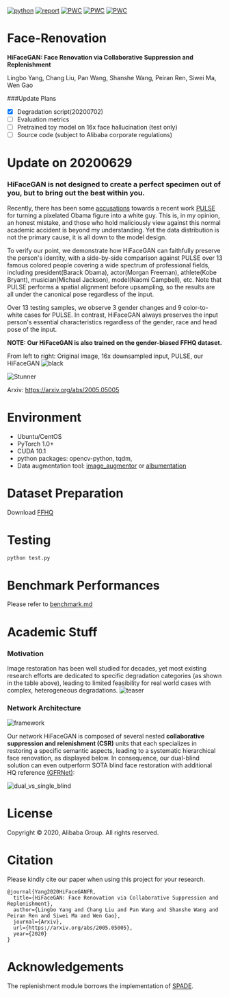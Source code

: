 [![python](https://img.shields.io/badge/python-3.6+-blue.svg)](https://github.com/Lotayou/Face-Renovation)
[![report](https://img.shields.io/badge/arxiv-report-red)](https://arxiv.org/abs/2005.05005) 
[![PWC](https://img.shields.io/badge/SOTA-Blind%20Face%20Restoration-blue)](https://github.com/Lotayou/Face-Renovation/blob/master/benchmark.md)
[![PWC](https://img.shields.io/badge/SOTA-Image%20Super%20Restoration-blue)](https://github.com/Lotayou/Face-Renovation/blob/master/benchmark.md)
[![PWC](https://img.shields.io/badge/SOTA-Face%20Hallucination-blue)](https://paperswithcode.com/paper/hifacegan-face-renovation-via-collaborative)

# Face-Renovation

**HiFaceGAN: Face Renovation via Collaborative Suppression and Replenishment**<br>

Lingbo Yang, Chang Liu, Pan Wang, Shanshe Wang, Peiran Ren, Siwei Ma, Wen Gao<br>

###Update Plans
- [x] Degradation script(20200702)
- [ ] Evaluation metrics
- [ ] Pretrained toy model on 16x face hallucination (test only)
- [ ] Source code (subject to Alibaba corporate regulations)

# Update on 20200629
### HiFaceGAN is not designed to create a perfect specimen out of you, but to bring out the best within you.

Recently, there has been some [accusations](https://www.theverge.com/21298762/face-depixelizer-ai-machine-learning-tool-pulse-stylegan-obama-bias) towards a recent work [PULSE](https://github.com/adamian98/pulse) for turning a pixelated Obama figure into a white guy. This is, in my opinion, an honest mistake, and those who hold maliciously view against this normal academic accident is beyond my understanding. Yet the data distribution is not the primary cause, it is all down to the model design.

To verify our point, we demonstrate how HiFaceGAN can faithfully preserve the person's identity, with a side-by-side comparison against PULSE over 13 famous colored people covering a wide spectrum of professional fields, including president(Barack Obama), actor(Morgan Freeman), athlete(Kobe Bryant), musician(Michael Jackson), model(Naomi Campbell), etc. Note that PULSE performs a spatial alignment before upsampling, so the results are all under the canonical pose regardless of the input.

Over 13 testing samples, we observe 3 gender changes and 9 color-to-white cases for PULSE. In contrast, HiFaceGAN always preserves the input person's essential characteristics regardless of the gender, race and head pose of the input. 

 **NOTE: Our HiFaceGAN is also trained on the gender-biased FFHQ dataset.**

From left to right: Original image, 16x downsampled input, PULSE, our HiFaceGAN
![black](https://user-images.githubusercontent.com/33449901/85966447-68d16900-b9f2-11ea-96c9-98501803da7e.jpg)


![Stunner](https://user-images.githubusercontent.com/33449901/82039922-47cde680-96d8-11ea-8d16-8158abb3eccf.jpg)

Arxiv: https://arxiv.org/abs/2005.05005
# Environment
- Ubuntu/CentOS
- PyTorch 1.0+
- CUDA 10.1
- python packages: opencv-python, tqdm, 
- Data augmentation tool: [image_augmentor](https://pypi.org/project/image-augmentor/) or [albumentation](https://albumentations.readthedocs.io/en/latest/)

# Dataset Preparation
Download [FFHQ]()

# Testing
`python test.py`

# Benchmark Performances
Please refer to [benchmark.md](benchmark.md)

# Academic Stuff
### Motivation
Image restoration has been well studied for decades, yet most existing research efforts are dedicated to specific degradation categories (as shown in the table above), leading to limited feasibility for real world cases with complex, heterogeneous degradations. 
![teaser](https://user-images.githubusercontent.com/33449901/82056254-43afc200-96f4-11ea-95f3-09ba1f6b2bde.PNG)

### Network Architecture

![framework](https://user-images.githubusercontent.com/33449901/82056692-df413280-96f4-11ea-8cc0-b2f15b456bd0.PNG)

Our network HiFaceGAN is composed of several nested __collaborative suppression and relenishment (CSR)__ units that each specializes in restoring a specific semantic aspects, leading to a systematic hierarchical face renovation, as displayed below. 
In consequence, our dual-blind solution can even outperform SOTA blind face restoration with additional HQ reference [(GFRNet)](https://github.com/csxmli2016/GFRNet):

![dual_vs_single_blind](https://user-images.githubusercontent.com/33449901/82056900-2d563600-96f5-11ea-891f-68b34430298c.PNG)
 
# License
Copyright &copy; 2020, Alibaba Group. All rights reserved.

# Citation
Please kindly cite our paper when using this project for your research.
```
@journal{Yang2020HiFaceGANFR,
  title={HiFaceGAN: Face Renovation via Collaborative Suppression and Replenishment},
  author={Lingbo Yang and Chang Liu and Pan Wang and Shanshe Wang and Peiran Ren and Siwei Ma and Wen Gao},
  journal={Arxiv},
  url={https://arxiv.org/abs/2005.05005},
  year={2020}
}
```

# Acknowledgements
The replenishment module borrows the implementation of [SPADE](https://github.com/NVlabs/SPADE).

